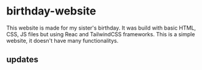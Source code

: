 # birthday-website

This website is made for my sister's birthday. It was build with basic HTML, CSS, JS files but using Reac and TailwindCSS frameworks.
This is a simple website, it doesn't have many functionalitys.

## updates